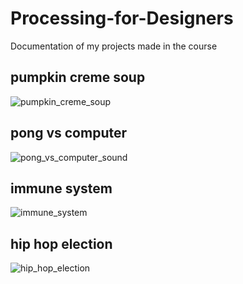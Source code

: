 # Processing-for-Designers
Documentation of my projects made in the course

## pumpkin creme soup
![pumpkin_creme_soup](https://user-images.githubusercontent.com/46715698/51339795-a73cc780-1a8d-11e9-911e-2bff27819eee.jpg)

## pong vs computer
![pong_vs_computer_sound](https://user-images.githubusercontent.com/46715698/51339810-b02d9900-1a8d-11e9-93c8-ecb6725c4f24.jpg)

## immune system
![immune_system](https://user-images.githubusercontent.com/46715698/51339815-b3288980-1a8d-11e9-9897-11b0026e0bf8.jpg)

## hip hop election
![hip_hop_election](https://user-images.githubusercontent.com/46715698/51339819-b58ae380-1a8d-11e9-825e-6b68136f3fb8.jpg)
